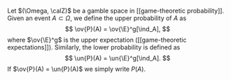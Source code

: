 Let $(\Omega, \calZ)$ be a gamble space in [[game-theoretic probability]]. Given an event $A\subset\Omega$, we define the upper probability of $A$ as 
$$
\ov{P}(A) = \ov{\E}^g[\ind_A],
$$
where $\ov{\E}^g$  is the upper expectation ([[game-theoretic expectations]]). Similarly, the lower probability is defined as 
$$
\un{P}(A) = \un{\E}^g[\ind_A].
$$
If $\ov{P}(A) = \un{P}(A)$ we simply write $P(A)$. 
